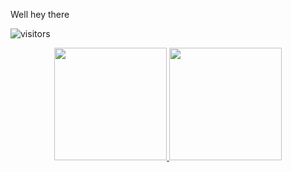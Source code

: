 Well hey there

![visitors](https://visitor-badge.glitch.me/badge?page_id=FrancisDavison.FrancisDavison)

<p align="center">
<a href="https://github.com/AVS1508">
  <img height="180em" src="https://github-readme-stats-eight-theta.vercel.app/api?username=FrancisDavison&show_icons=true&theme=algolia&include_all_commits=true&count_private=true"/>
  <img height="180em" src="https://github-readme-stats-eight-theta.vercel.app/api/top-langs/?username=FrancisDavison&layout=compact&langs_count=8&theme=algolia"/>
</a>
</p>
